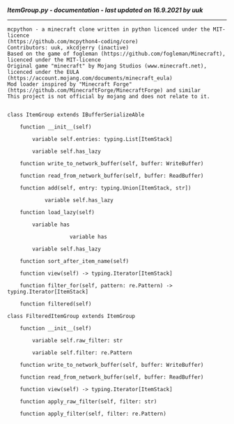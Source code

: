 ***ItemGroup.py - documentation - last updated on 16.9.2021 by uuk***
___

    mcpython - a minecraft clone written in python licenced under the MIT-licence 
    (https://github.com/mcpython4-coding/core)
    Contributors: uuk, xkcdjerry (inactive)
    Based on the game of fogleman (https://github.com/fogleman/Minecraft), licenced under the MIT-licence
    Original game "minecraft" by Mojang Studios (www.minecraft.net), licenced under the EULA
    (https://account.mojang.com/documents/minecraft_eula)
    Mod loader inspired by "Minecraft Forge" (https://github.com/MinecraftForge/MinecraftForge) and similar
    This project is not official by mojang and does not relate to it.


    class ItemGroup extends IBufferSerializeAble

        function __init__(self)

            variable self.entries: typing.List[ItemStack]

            variable self.has_lazy

        function write_to_network_buffer(self, buffer: WriteBuffer)

        function read_from_network_buffer(self, buffer: ReadBuffer)

        function add(self, entry: typing.Union[ItemStack, str])

                variable self.has_lazy

        function load_lazy(self)

            variable has

                        variable has

            variable self.has_lazy

        function sort_after_item_name(self)

        function view(self) -> typing.Iterator[ItemStack]

        function filter_for(self, pattern: re.Pattern) -> typing.Iterator[ItemStack]

        function filtered(self)

    class FilteredItemGroup extends ItemGroup

        function __init__(self)

            variable self.raw_filter: str

            variable self.filter: re.Pattern

        function write_to_network_buffer(self, buffer: WriteBuffer)

        function read_from_network_buffer(self, buffer: ReadBuffer)

        function view(self) -> typing.Iterator[ItemStack]

        function apply_raw_filter(self, filter: str)

        function apply_filter(self, filter: re.Pattern)